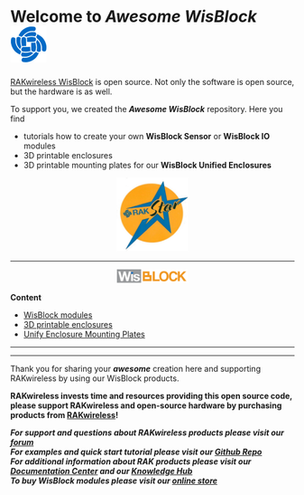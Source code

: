 # Welcome to _**Awesome WisBlock**_ ![RAK](./assets/RAK-Whirls.png)

[RAKwireless WisBlock](https://docs.rakwireless.com/Product-Categories/WisBlock/) is open source. Not only the software is open source, but the hardware is as well.

To support you, we created the _**Awesome WisBlock**_ repository. Here you find 
- tutorials how to create your own **WisBlock Sensor** or **WisBlock IO** modules
- 3D printable enclosures
- 3D printable mounting plates for our **WisBlock Unified Enclosures**

<center><img src="./assets/rakstar.jpg" alt="RAKstar" width=25%></center>     

----

<center><img src="./assets/WisBlock.svg" alt="WisBlock" width=25%></center>

**Content**    
- [WisBlock modules](./WisBlock-Modules/README.md)
- [3D printable enclosures](./Enclosures/README.md)
- [Unify Enclosure Mounting Plates](./Unify-Enclosure/README.md)

----

----

Thank you for sharing your _**awesome**_ creation here and supporting RAKwireless by using our WisBlock products.    


**RAKwireless invests time and resources providing this open source code, please support RAKwireless and open-source hardware by purchasing products from [RAKwireless](https://rakwireless.com/)!**

_**For support and questions about RAKwireless products please visit our [forum](https://forum.rakwireless.com/)**_    
_**For examples and quick start tutorial please visit our [Github Repo](https://github.com/RAKWireless/Wisblock)**_    
_**For additional information about RAK products please visit our [Documentation Center](https://docs.rakwireless.com/) and our [Knowledge Hub](https://docs.rakwireless.com/Knowledge-Hub/Learn/)**_    
_**To buy WisBlock modules please visit our [online store](https://store.rakwireless.com/)**_    